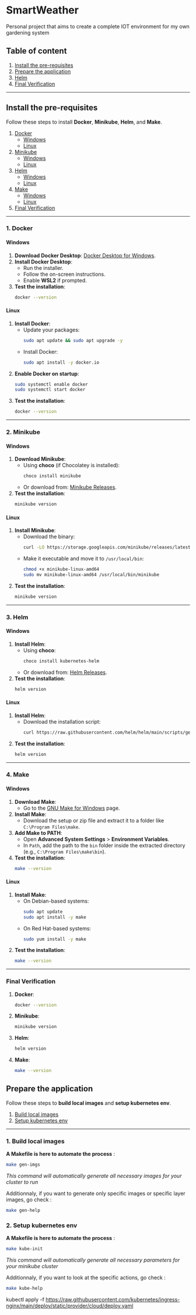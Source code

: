 # SmartWeather
Personal project that aims to create a complete IOT environment for my own gardening system

## Table of content

1. [Install the pre-requisites](#installation)
2. [Prepare the application](#prepare)
3. [Helm](#3-helm)
5. [Final Verification](#final-verification)

---

## Install the pre-requisites <a name="installation"></a>

Follow these steps to install **Docker**, **Minikube**, **Helm**, and **Make**.

1. [Docker](#1-docker)
   - [Windows](#docker-windows)
   - [Linux](#docker-linux)
2. [Minikube](#2-minikube)
   - [Windows](#minikube-windows)
   - [Linux](#minikube-linux)
3. [Helm](#3-helm)
   - [Windows](#helm-windows)
   - [Linux](#helm-linux)
4. [Make](#4-make)
   - [Windows](#make-windows)
   - [Linux](#make-linux)
5. [Final Verification](#final-verification)

---

### 1. Docker <a name="1-docker"></a>

#### Windows <a name="docker-windows"></a>
1. **Download Docker Desktop**: [Docker Desktop for Windows](https://www.docker.com/products/docker-desktop/).
2. **Install Docker Desktop**:
   - Run the installer.
   - Follow the on-screen instructions.
   - Enable **WSL2** if prompted.
3. **Test the installation**:
   ```bash
   docker --version
   ```

#### Linux <a name="docker-linux"></a>
1. **Install Docker**:
   - Update your packages:
     ```bash
     sudo apt update && sudo apt upgrade -y
     ```
   - Install Docker:
     ```bash
     sudo apt install -y docker.io
     ```
2. **Enable Docker on startup**:
   ```bash
   sudo systemctl enable docker
   sudo systemctl start docker
   ```
3. **Test the installation**:
   ```bash
   docker --version
   ```

---

### 2. Minikube <a name="2-minikube"></a>

#### Windows <a name="minikube-windows"></a>
1. **Download Minikube**:
   - Using **choco** (if Chocolatey is installed):
     ```bash
     choco install minikube
     ```
   - Or download from: [Minikube Releases](https://github.com/kubernetes/minikube/releases).
2. **Test the installation**:
   ```bash
   minikube version
   ```

#### Linux <a name="minikube-linux"></a>
1. **Install Minikube**:
   - Download the binary:
     ```bash
     curl -LO https://storage.googleapis.com/minikube/releases/latest/minikube-linux-amd64
     ```
   - Make it executable and move it to `/usr/local/bin`:
     ```bash
     chmod +x minikube-linux-amd64
     sudo mv minikube-linux-amd64 /usr/local/bin/minikube
     ```
2. **Test the installation**:
   ```bash
   minikube version
   ```

---

### 3. Helm <a name="3-helm"></a>

#### Windows <a name="helm-windows"></a>
1. **Install Helm**:
   - Using **choco**:
     ```bash
     choco install kubernetes-helm
     ```
   - Or download from: [Helm Releases](https://github.com/helm/helm/releases).
2. **Test the installation**:
   ```bash
   helm version
   ```

#### Linux <a name="helm-linux"></a>
1. **Install Helm**:
   - Download the installation script:
     ```bash
     curl https://raw.githubusercontent.com/helm/helm/main/scripts/get-helm-3 | bash
     ```
2. **Test the installation**:
   ```bash
   helm version
   ```

---

### 4. Make <a name="4-make"></a>

#### Windows <a name="make-windows"></a>
1. **Download Make**:
   - Go to the [GNU Make for Windows](http://gnuwin32.sourceforge.net/packages/make.htm) page.
2. **Install Make**:
   - Download the setup or zip file and extract it to a folder like `C:\Program Files\make`.
3. **Add Make to PATH**:
   - Open **Advanced System Settings** > **Environment Variables**.
   - In `Path`, add the path to the `bin` folder inside the extracted directory (e.g., `C:\Program Files\make\bin`).
4. **Test the installation**:
   ```bash
   make --version
   ```

#### Linux <a name="make-linux"></a>
1. **Install Make**:
   - On Debian-based systems:
     ```bash
     sudo apt update
     sudo apt install -y make
     ```
   - On Red Hat-based systems:
     ```bash
     sudo yum install -y make
     ```
2. **Test the installation**:
   ```bash
   make --version
   ```

---

### Final Verification <a name="final-verification"></a>

1. **Docker**:
   ```bash
   docker --version
   ```
2. **Minikube**:
   ```bash
   minikube version
   ```
3. **Helm**:
   ```bash
   helm version
   ```
4. **Make**:
   ```bash
   make --version
   ```

## Prepare the application <a name="prepare"></a>

Follow these steps to **build local images** and **setup kubernetes env**.

1. [Build local images](#1-local-images)
2. [Setup kubernetes env](#2-setup-kube)

---

### 1. Build local images <a name="1-local-images"></a>

**A Makefile is here to automate the process** :
```bash
make gen-imgs
```
_This command will automatically generate all necessary images for your cluster to run_

Additionnaly, if you want to generate only specific images or specific layer images, go check :
```bash
make gen-help
```

### 2. Setup kubernetes env <a name="2-setup-kube"></a>

**A Makefile is here to automate the process** :
```bash
make kube-init
```
_This command will automatically generate all necessary parameters for your minikube cluster_

Additionnaly, if you want to look at the specific actions, go check :
```bash
make kube-help
```


kubectl apply -f https://raw.githubusercontent.com/kubernetes/ingress-nginx/main/deploy/static/provider/cloud/deploy.yaml
